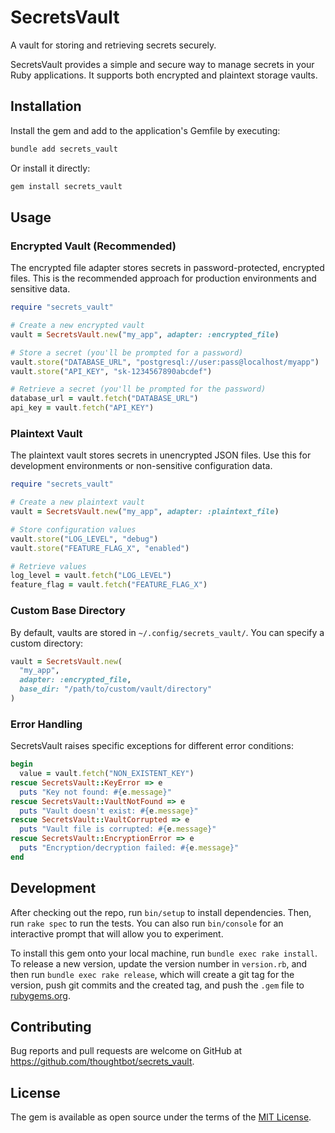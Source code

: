 # SecretsVault

A vault for storing and retrieving secrets securely.

SecretsVault provides a simple and secure way to manage secrets in your Ruby
applications. It supports both encrypted and plaintext storage vaults.

## Installation

Install the gem and add to the application's Gemfile by executing:

```bash
bundle add secrets_vault
```

Or install it directly:

```bash
gem install secrets_vault
```

## Usage

### Encrypted Vault (Recommended)

The encrypted file adapter stores secrets in password-protected, encrypted
files. This is the recommended approach for production environments and
sensitive data.

```ruby
require "secrets_vault"

# Create a new encrypted vault
vault = SecretsVault.new("my_app", adapter: :encrypted_file)

# Store a secret (you'll be prompted for a password)
vault.store("DATABASE_URL", "postgresql://user:pass@localhost/myapp")
vault.store("API_KEY", "sk-1234567890abcdef")

# Retrieve a secret (you'll be prompted for the password)
database_url = vault.fetch("DATABASE_URL")
api_key = vault.fetch("API_KEY")
```

### Plaintext Vault

The plaintext vault stores secrets in unencrypted JSON files. Use this for
development environments or non-sensitive configuration data.

```ruby
require "secrets_vault"

# Create a new plaintext vault
vault = SecretsVault.new("my_app", adapter: :plaintext_file)

# Store configuration values
vault.store("LOG_LEVEL", "debug")
vault.store("FEATURE_FLAG_X", "enabled")

# Retrieve values
log_level = vault.fetch("LOG_LEVEL")
feature_flag = vault.fetch("FEATURE_FLAG_X")
```

### Custom Base Directory

By default, vaults are stored in `~/.config/secrets_vault/`. You can specify a
custom directory:

```ruby
vault = SecretsVault.new(
  "my_app",
  adapter: :encrypted_file,
  base_dir: "/path/to/custom/vault/directory"
)
```

### Error Handling

SecretsVault raises specific exceptions for different error conditions:

```ruby
begin
  value = vault.fetch("NON_EXISTENT_KEY")
rescue SecretsVault::KeyError => e
  puts "Key not found: #{e.message}"
rescue SecretsVault::VaultNotFound => e
  puts "Vault doesn't exist: #{e.message}"
rescue SecretsVault::VaultCorrupted => e
  puts "Vault file is corrupted: #{e.message}"
rescue SecretsVault::EncryptionError => e
  puts "Encryption/decryption failed: #{e.message}"
end
```

## Development

After checking out the repo, run `bin/setup` to install dependencies. Then, run
`rake spec` to run the tests. You can also run `bin/console` for an interactive
prompt that will allow you to experiment.

To install this gem onto your local machine, run `bundle exec rake install`. To
release a new version, update the version number in `version.rb`, and then run
`bundle exec rake release`, which will create a git tag for the version, push
git commits and the created tag, and push the `.gem` file to
[rubygems.org](https://rubygems.org).

## Contributing

Bug reports and pull requests are welcome on GitHub at
https://github.com/thoughtbot/secrets_vault.

## License

The gem is available as open source under the terms of the [MIT
License](https://opensource.org/licenses/MIT).
